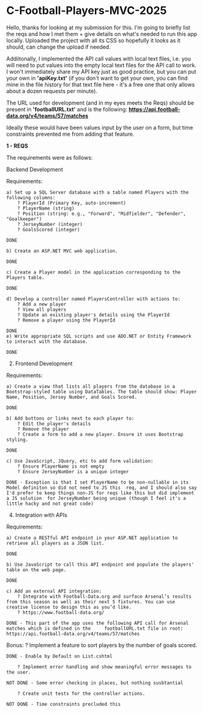 # C-Football-Players-MVC-2025
Hello, thanks for looking at my submission for this. I'm going to briefly list the reqs and how I met them + give details on what's needed to run this app locally. Uploaded the project with all its CSS so hopefully it looks as it should, can change the upload if needed.

Addiitonally, I implemented the API call values with local text files, i.e. you will need to put values into the empty local text files for the API call to work. I won't immediately share my API key just as good practice, but you can put your own in **'apiKey.txt'** (if you don't want to get your own, you can find mine in the file history for that text file here - it's a free one that only allows about a dozen requests per minute).

The URL used for development (and in my eyes meets the Reqs) should be present in **'footballURL.txt'**  and is the following: **https://api.football-data.org/v4/teams/57/matches**

Ideally these would have been values input by the user on a form, but time constraints prevented me from adding that feature.

**1 - REQS**

The requirements were as follows:

Backend Development

Requirements:

    a) Set up a SQL Server database with a table named Players with the following columns:
        ? PlayerId (Primary Key, auto-increment)
        ? PlayerName (string)
        ? Position (string: e.g., "Forward", "Midfielder", "Defender", "Goalkeeper")
        ? JerseyNumber (integer)
        ? GoalsScored (integer)
	
	DONE

    b) Create an ASP.NET MVC web application.

	DONE

    c) Create a Player model in the application corresponding to the Players table.

	DONE

    d) Develop a controller named PlayersController with actions to:
        ? Add a new player
        ? View all players
        ? Update an existing player's details using the PlayerId
        ? Remove a player using the PlayerId

	DONE
    e) Write appropriate SQL scripts and use ADO.NET or Entity Framework to interact with the database.

	DONE
 
2. Frontend Development
   
Requirements:

    a) Create a view that lists all players from the database in a Bootstrap-styled table using DataTables. The table should show: Player Name, Position, Jersey Number, and Goals Scored.

	DONE

    b) Add buttons or links next to each player to:
        ? Edit the player's details
        ? Remove the player
        ? Create a form to add a new player. Ensure it uses Bootstrap styling.

	DONE

    c) Use JavaScript, JQuery, etc to add form validation:
        ? Ensure PlayerName is not empty
        ? Ensure JerseyNumber is a unique integer

	DONE - Exception is that I set PlayerName to be non-nullable in its Model definiton so did not need to JS this 	req, and I should also say I'd prefer to keep things non-JS for reqs like this but did implement a JS solution 	for JerseyNumber being unique (though I feel it's a little hacky and not great code) 
 

4. Integration with APIs
   
Requirements:

    a) Create a RESTful API endpoint in your ASP.NET application to retrieve all players as a JSON list.

	DONE

    b) Use JavaScript to call this API endpoint and populate the players' table on the web page.

	DONE

    c) Add an external API integration:
        ? Integrate with Football-Data.org and surface Arsenal’s results from this season as well as their next 5 fixtures. You can use creative license to design this as you’d like. 
        ? https://www.football-data.org/ 

	DONE - This part of the app uses the following API call for Arsenal matches which is defined in the 	footballURL.txt file in root: https://api.football-data.org/v4/teams/57/matches

Bonus:
        ? Implement a feature to sort players by the number of goals scored.

	DONE - Enable by Default on List.cshtml

        ? Implement error handling and show meaningful error messages to the user.

	NOT DONE - Some error checking in places, but nothing susbtantial

        ? Create unit tests for the controller actions.
		
	NOT DONE - Time constraints precluded this
